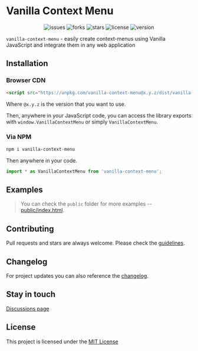 # Vanilla Context Menu

<div style='text-align:center'>
    <img src='https://img.shields.io/github/issues/GeorgianStan/vanilla-context-menu' alt='issues'>
    <img src='https://img.shields.io/github/forks/GeorgianStan/vanilla-context-menu' alt='forks'>
    <img src='https://img.shields.io/github/stars/GeorgianStan/vanilla-context-menu' alt='stars'>
    <img src='https://img.shields.io/github/license/GeorgianStan/vanilla-context-menu' alt='license'>
    <img src='https://img.shields.io/github/package-json/v/GeorgianStan/vanilla-context-menu?color=%237146f9&logo=javascript' alt='version'>
</div>

`vanilla-context-menu` - easily create context-menus using Vanilla JavaScript and integrate them in any web application

## Installation

### Browser CDN

```html
<script src="https://unpkg.com/vanilla-context-menu@x.y.z/dist/vanilla-context-menu.js"></script>
```

Where `@x.y.z` is the version that you want to use.

Then, anywhere in your JavaScript code, you can access the library exports with `window.VanillaContextMenu` or simply `VanillaContextMenu`.

### Via NPM

```bash
npm i vanilla-context-menu
```

Then anywhere in your code.

```javascript
import * as VanillaContextMenu from 'vanilla-context-menu';
```

## Examples

> You can check the `public` folder for more examples -- [public/index.html](https://github.com/GeorgianStan/vanilla-context-menu/blob/master/public/index.html).


## Contributing

Pull requests and stars are always welcome. Please check the [guidelines](https://github.com/GeorgianStan/vanilla-context-menu/blob/master/CONTRIBUTING.md).

## Changelog

For project updates you can also reference the [changelog](https://github.com/GeorgianStan/vanilla-context-menu/blob/master/CHANGELOG.md).

## Stay in touch

[Discussions page](https://github.com/GeorgianStan/vanilla-context-menu/discussions)

## License

This project is licensed under the [MIT License](https://github.com/GeorgianStan/vanilla-context-menu/blob/master/LICENSE)
